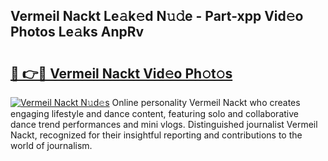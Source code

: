 ## Vermeil Nackt Le𝚊k𝚎d N𝚞𝚍e - Part-xpp Vid𝚎o Photos Le𝚊ks AnpRv

# <h2><a href="http://fb5xyp.evod.top/?m=Vermeil+Nackt">🔗 👉🔴 Vermeil Nackt Vid𝚎o Ph𝚘t𝚘s</a></h2>

[![Vermeil Nackt N𝚞d𝚎s](https://i.imgur.com/8V9OHl7.gif)](http://fb5xyp.evod.top/?m=Vermeil+Nackt)
Online personality Vermeil Nackt who creates engaging lifestyle and dance content, featuring solo and collaborative dance trend performances and mini vlogs. Distinguished journalist Vermeil Nackt, recognized for their insightful reporting and contributions to the world of journalism. 
